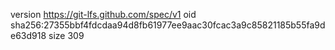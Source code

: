 version https://git-lfs.github.com/spec/v1
oid sha256:27355bbf4fdcdaa94d8fb61977ee9aac30fcac3a9c85821185b55fa9de63d918
size 309
